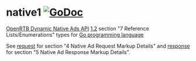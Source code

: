 # native1 [![GoDoc](https://godoc.org/github.com/mxmCherry/openrtb/native1?status.svg)](https://godoc.org/github.com/mxmCherry/openrtb/native1)

[OpenRTB Dynamic Native Ads API](https://iabtechlab.com/standards/openrtb-native/) [1.2](https://iabtechlab.com/wp-content/uploads/2016/07/OpenRTB-Native-Ads-Specification-Final-1.2.pdf) section "7 Reference Lists/Enumerations" types for [Go programming language](https://golang.org/)

See [request](request/) for section "4 Native Ad Request Markup Details" and [response](response/) for section "5 Native Ad Response Markup Details".
